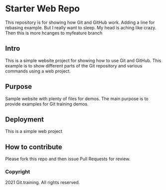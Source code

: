 # Starter Web Repo

This repository is for showing how Git and GitHub work. Adding a line for rebasing example. But I really want to sleep. My head is aching like crazy. Then this is more hcanges to myfeature branch

## Intro

This is a simple website project for showing how to use Git and GitHub. This example is to show different parts of the Git repository and various commands using a web project.


## Purpose

Sample website with plenty of files for demos. The main purpose is to provide examples for Git training demos.

## Deployment

This is a simple web project

## How to contribute

Please fork this repo and then issue Pull Requests for review.

### Copyright

2021 Git.training. All rights reserved.